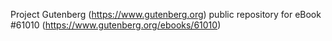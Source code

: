 Project Gutenberg (https://www.gutenberg.org) public repository for eBook #61010 (https://www.gutenberg.org/ebooks/61010)
